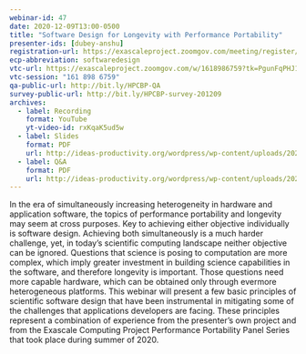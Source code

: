 ```yaml
---
webinar-id: 47
date: 2020-12-09T13:00-0500
title: "Software Design for Longevity with Performance Portability"
presenter-ids: [dubey-anshu]
registration-url: https://exascaleproject.zoomgov.com/meeting/register/vJIsf-CgqDwvE-qCex26LYy1YwhOEkhxHCE
ecp-abbreviation: softwaredesign
vtc-url: https://exascaleproject.zoomgov.com/w/1618986759?tk=PgunFqPHJ1Yh2bNgxb77zqidtgsPCdc3y1U0vAt4Z9s.DQIAAAAAYH_HBxZMZTVaYUo0QlFrbVNpRkxNUjVNOTdRAAAAAAAAAAAAAAAAAAAAAAAAAAAA
vtc-session: "161 898 6759"
qa-public-url: http://bit.ly/HPCBP-QA
survey-public-url: http://bit.ly/HPCBP-survey-201209
archives:
  - label: Recording
    format: YouTube
    yt-video-id: rxKqaK5ud5w
  - label: Slides
    format: PDF
    url: http://ideas-productivity.org/wordpress/wp-content/uploads/2020/12/webinar047-softwaredesign.pdf
  - label: Q&A
    format: PDF
    url: http://ideas-productivity.org/wordpress/wp-content/uploads/2020/12/webinar047-softwaredesign-qa.pdf
---
```

In the era of simultaneously increasing heterogeneity in hardware and application software, the topics of performance portability and longevity may seem at cross purposes. Key to achieving either objective individually is software design. Achieving both simultaneously is a much harder challenge, yet, in today’s scientific computing landscape neither objective can be ignored. Questions that science is posing to computation are more complex, which imply greater investment in building science capabilities in the software, and therefore longevity is important. Those questions need more capable hardware, which can be obtained only through evermore heterogeneous platforms. This webinar will present a few basic principles of scientific software design that have been instrumental in mitigating some of the challenges that applications developers are facing. These principles represent a combination of experience from the presenter’s own project and from the Exascale Computing Project Performance Portability Panel Series that took place during summer of 2020.
